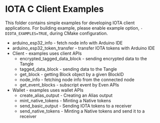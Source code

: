 # IOTA C Client Examples

This folder contains simple examples for developing IOTA client applications.
For building example, please enable example option, `-DIOTA_EXAMPLES=TRUE`, during CMake configuration.

* arduino_esp32_info - fetch node info with Arduino IDE
* arduino_esp32_token_transfer - transfer IOTA tokens with Arduino IDE
* Client - examples uses client APIs
  * encrypted_tagged_data_block - sending encrypted data to the Tangle
  * tagged_data_block - sending data to the Tangle
  * get_block - getting Block object by a given BlockID
  * node_info - fetching node info from the connected node
  * get_event_blocks - subscript event by Even APIs
* Wallet - examples uses wallet APIs
  * create_alias_output - Creating an Alias output
  * mint_native_tokens - Minting a Native tokens
  * send_basic_output - Sending IOTA tokens to a receiver
  * send_native_tokens - Minting a Native tokens and send it to a receiver

